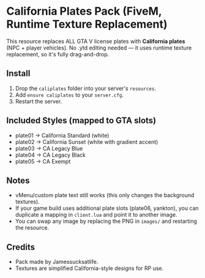 # California Plates Pack (FiveM, Runtime Texture Replacement)

This resource replaces ALL GTA V license plates with **California plates** (NPC + player vehicles).
No .ytd editing needed — it uses runtime texture replacement, so it's fully drag-and-drop.

## Install
1) Drop the `caliplates` folder into your server's `resources`.
2) Add `ensure caliplates` to your `server.cfg`.
3) Restart the server.

## Included Styles (mapped to GTA slots)
- plate01 → California Standard (white)
- plate02 → California Sunset (white with gradient accent)
- plate03 → CA Legacy Blue
- plate04 → CA Legacy Black
- plate05 → CA Exempt

## Notes
- vMenu/custom plate text still works (this only changes the background textures).
- If your game build uses additional plate slots (plate06, yankton), you can duplicate a mapping in `client.lua` and point it to another image.
- You can swap any image by replacing the PNG in `images/` and restarting the resource.

## Credits
- Pack made by Jamessucksatlife.
- Textures are simplified California-style designs for RP use.
